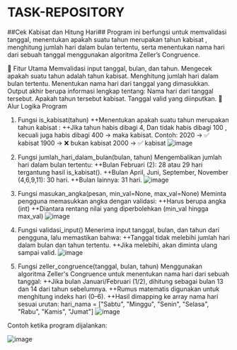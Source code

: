 # TASK-REPOSITORY

##Cek Kabisat dan Hitung Hari##
Program ini berfungsi untuk memvalidasi tanggal, menentukan apakah suatu tahun merupakan tahun kabisat , menghitung jumlah hari dalam bulan tertentu, serta menentukan nama hari dari sebuah tanggal menggunakan algoritma Zeller’s Congruence.

🔧 Fitur Utama
    Memvalidasi input tanggal, bulan, dan tahun.
    Mengecek apakah suatu tahun adalah tahun kabisat.
    Menghitung jumlah hari dalam bulan tertentu.
    Menentukan nama hari dari tanggal yang dimasukkan.
    Output akhir berupa informasi lengkap tentang:
        Nama hari dari tanggal tersebut.
        Apakah tahun tersebut kabisat.
        Tanggal valid yang diinputkan.
🧠 Alur Logika Program
1. Fungsi is_kabisat(tahun)
    ++Menentukan apakah suatu tahun merupakan tahun kabisat :
    ++Jika tahun habis dibagi 4,
Dan tidak habis dibagi 100 , kecuali juga habis dibagi 400 → maka kabisat.
Contoh:
    2020 → ✅ kabisat
    1900 → ❌ bukan kabisat
    2000 → ✅ kabisat
   ![image](https://github.com/user-attachments/assets/3630288e-4673-468d-9d91-7e68b7b67845)

   
2. Fungsi jumlah_hari_dalam_bulan(bulan, tahun)
Mengembalikan jumlah hari dalam bulan tertentu:
    ++Bulan Februari (2): 28 atau 29 hari tergantung hasil is_kabisat().
    ++Bulan April, Juni, September, November (4,6,9,11): 30 hari.
    ++Bulan lainnya: 31 hari.
   ![image](https://github.com/user-attachments/assets/527a324e-4968-4327-91ef-d8f1b94ee391)

3. Fungsi masukan_angka(pesan, min_val=None, max_val=None)
Meminta pengguna memasukkan angka dengan validasi:
    ++Harus berupa angka (int)
    ++Diantara rentang nilai yang diperbolehkan (min_val hingga max_val)
   ![image](https://github.com/user-attachments/assets/4ef1cc3e-a679-46ba-a0bf-5f2f06e0c211)

5. Fungsi validasi_input()
Menerima input tanggal, bulan, dan tahun dari pengguna, lalu memastikan bahwa:
    ++Tanggal tidak melebihi jumlah hari dalam bulan dan tahun tertentu.
    ++Jika melebihi, akan diminta ulang sampai valid.
   ![image](https://github.com/user-attachments/assets/39db860e-ad1b-42fd-b1e4-0a93969e7bac)

7. Fungsi zeller_congruence(tanggal, bulan, tahun)
Menggunakan algoritma Zeller's Congruence untuk menentukan nama hari dari sebuah tanggal:
    ++Jika bulan Januari/Februari (1/2), dihitung sebagai bulan 13 dan 14 dari tahun sebelumnya.
    ++Rumus matematis digunakan untuk menghitung indeks hari (0–6).
    ++Hasil dimapping ke array nama hari sesuai urutan:
        hari_nama = ["Sabtu", "Minggu", "Senin", "Selasa", "Rabu", "Kamis", "Jumat"]
   ![image](https://github.com/user-attachments/assets/cd80cf04-29e5-40c8-80a7-972614ff40b9)

Contoh ketika program dijalankan:

![image](https://github.com/user-attachments/assets/512b6201-23ab-4296-b1e7-8d18322319c2)

